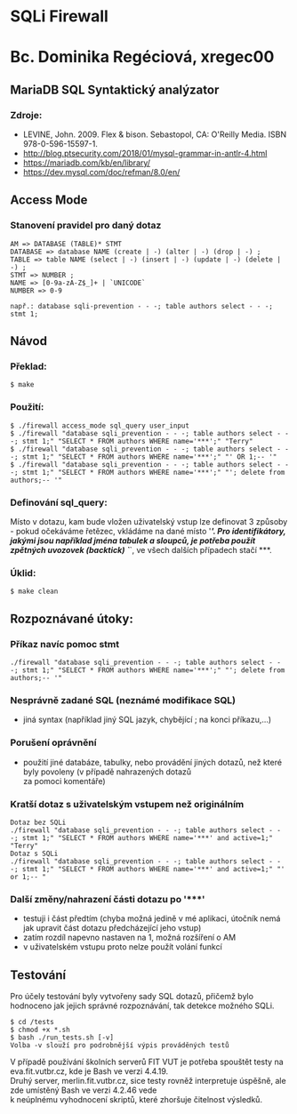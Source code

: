 # SQLi Firewall
# Bc. Dominika Regéciová, xregec00

## MariaDB SQL Syntaktický analýzator
### Zdroje:
* LEVINE, John. 2009. Flex & bison. Sebastopol, CA: O'Reilly Media. ISBN 978-0-596-15597-1.
* http://blog.ptsecurity.com/2018/01/mysql-grammar-in-antlr-4.html
* https://mariadb.com/kb/en/library/
* https://dev.mysql.com/doc/refman/8.0/en/

## Access Mode
### Stanovení pravidel pro daný dotaz
    AM => DATABASE (TABLE)* STMT
    DATABASE => database NAME (create | -) (alter | -) (drop | -) ;
    TABLE => table NAME (select | -) (insert | -) (update | -) (delete | -) ;
    STMT => NUMBER ;
    NAME => [0-9a-zA-Z$_]+ | `UNICODE`
    NUMBER => 0-9 

    např.: database sqli-prevention - - -; table authors select - - -; stmt 1;

## Návod
### Překlad:
    $ make
### Použití:
    $ ./firewall access_mode sql_query user_input
    $ ./firewall "database sqli_prevention - - -; table authors select - - -; stmt 1;" "SELECT * FROM authors WHERE name='***';" "Terry"
    $ ./firewall "database sqli_prevention - - -; table authors select - - -; stmt 1;" "SELECT * FROM authors WHERE name='***';" "' OR 1;-- '"
    $ ./firewall "database sqli_prevention - - -; table authors select - - -; stmt 1;" "SELECT * FROM authors WHERE name='***';" "'; delete from authors;-- '"
### Definování sql_query:
Místo v dotazu, kam bude vložen uživatelský vstup lze definovat 3 způsoby - pokud očekáváme řetězec, vkládáme na dané místo '***'. Pro identifikátory, jakými jsou například jména tabulek
a sloupců, je potřeba použít zpětných uvozovek (*backtick*) \`***\`, ve všech dalších případech stačí ***.
### Úklid:
    $ make clean

## Rozpoznávané útoky:
### Příkaz navíc pomoc stmt
    ./firewall "database sqli_prevention - - -; table authors select - - -; stmt 1;" "SELECT * FROM authors WHERE name='***';" "'; delete from authors;-- '"

### Nesprávně zadané SQL (neznámé modifikace SQL)
* jiná syntax (například jiný SQL jazyk, chybějící ; na konci příkazu,...)

### Porušení oprávnění
* použití jiné databáze, tabulky, nebo provádění jiných dotazů, než které byly povoleny (v případě nahrazených dotazů <br/>za pomoci komentáře)

### Kratší dotaz s uživatelským vstupem než originálním
    Dotaz bez SQLi
    ./firewall "database sqli_prevention - - -; table authors select - - -; stmt 1;" "SELECT * FROM authors WHERE name='***' and active=1;" "Terry"
    Dotaz s SQLi
    ./firewall "database sqli_prevention - - -; table authors select - - -; stmt 1;" "SELECT * FROM authors WHERE name='***' and active=1;" "' or 1;-- "

### Další změny/nahrazení části dotazu po '***'
* testuji i část předtím (chyba možná jedině v mé aplikaci, útočník nemá jak upravit část dotazu předcházející jeho vstup)
* zatím rozdíl napevno nastaven na 1, možná rozšíření o AM
* v uživatelském vstupu proto nelze použít volání funkcí


## Testování
Pro účely testování byly vytvořeny sady SQL dotazů, přičemž bylo hodnoceno jak jejich správné rozpoznávání, tak detekce možného SQLi.
    
    $ cd /tests
    $ chmod +x *.sh
    $ bash ./run_tests.sh [-v]
    Volba -v slouží pro podrobnější výpis prováděných testů

V případě používání školních serverů FIT VUT  je potřeba spouštět testy na eva.fit.vutbr.cz, kde je Bash ve verzi 4.4.19. <br/>
Druhý server, merlin.fit.vutbr.cz, sice testy rovněž interpretuje úspěšně, ale zde umístěný Bash ve verzi 4.2.46 vede <br/>k neúplnému vyhodnocení skriptů, které zhoršuje čitelnost výsledků.
